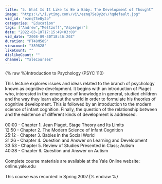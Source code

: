 ```yaml
---
title: "5. What Is It Like to Be a Baby: The Development of Thought"
image: "https:\/\/i.ytimg.com\/vi\/eznq75eBy2o\/hqdefault.jpg"
vid_id: "eznq75eBy2o"
categories: "Education"
tags: ["Andrew","Meltzoff","Asperger"]
date: "2022-03-10T17:15:49+03:00"
vid_date: "2008-09-30T18:46:20Z"
duration: "PT48M58S"
viewcount: "389828"
likeCount: ""
dislikeCount: ""
channel: "YaleCourses"
---
```

{% raw %}Introduction to Psychology (PSYC 110)<br /><br />This lecture explores issues and ideas related to the branch of psychology known as cognitive development. It begins with an introduction of Piaget who, interested in the emergence of knowledge in general, studied children and the way they learn about the world in order to formulate his theories of cognitive development. This is followed by an introduction to the modern science of infant cognition. Finally, the question of the relationship between and the existence of different kinds of development is addressed.<br /><br />00:00 - Chapter 1. Jean Piaget, Stage Theory and Its Limits<br />12:50 - Chapter 2. The Modern Science of Infant Cognition<br />25:12 - Chapter 3. Babies in the Social World<br />31:26 - Chapter 4. Question and Answer on Learning and Development<br />33:53 - Chapter 5. Review of Studies Presented in Class; Autism<br />40:38 - Chapter 6. Question and Answer on Autism<br /><br />Complete course materials are available at the Yale Online website: online.yale.edu<br /><br />This course was recorded in Spring 2007.{% endraw %}
